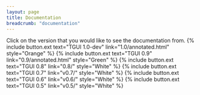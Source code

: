 ```yaml
---
layout: page
title: Documentation
breadcrumb: "documentation"
---
```

Click on the version that you would like to see the documentation from.
{% include button.ext text="TGUI 1.0-dev" link="1.0/annotated.html" style="Orange" %}
{% include button.ext text="TGUI 0.9" link="0.9/annotated.html" style="Green" %}
{% include button.ext text="TGUI 0.8" link="0.8/" style="White" %}
{% include button.ext text="TGUI 0.7" link="v0.7/" style="White" %}
{% include button.ext text="TGUI 0.6" link="v0.6/" style="White" %}
{% include button.ext text="TGUI 0.5" link="v0.5/" style="White" %}
